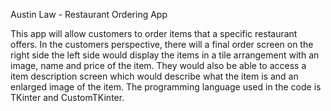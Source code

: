 Austin Law - Restaurant Ordering App

This app will allow customers to order items that a specific restaurant offers. In the customers perspective, there will a final order screen on the right side the left side would display the items in a tile arrangement with an image, name and price of the item. They would also be able to access a item description screen which would describe what the item is and an enlarged image of the item. The programming language used in the code is TKinter and CustomTKinter.